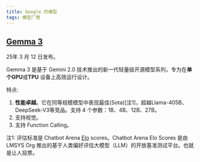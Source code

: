 ```yaml
---
title: Google 的模型
tags: 模型厂商
---
```



## [Gemma 3](https://blog.google/technology/developers/gemma-3/)
25年 3 月 12 日发布。

Gemma 3 是基于 Gemini 2.0 技术推出的新一代轻量级开源模型系列，专为在**单个GPU**或**TPU** 设备上高效运行设计。

特点:
1. **性能卓越**。它在同等规模模型中表现最佳(Sota)[注1]，超越Llama-405B、DeepSeek-V3等竞品。支持 4 个参数：1B、4B、12B、27B。 
2. 支持视觉。
3. 支持 Function Calling。

注1: 评估标准是 Chatbot Arena [Elo](./llm-benchmark-elo.md) scores。Chatbot Arena Elo Scores 是由 LMSYS Org 推出的基于人类偏好评估大模型（LLM）的开放基准测试平台。也就是让人投票。






